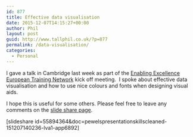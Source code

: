 ```yaml
---
id: 877
title: Effective data visualisation
date: 2015-12-07T14:15:27+00:00
author: Phil
layout: post
guid: http://www.tallphil.co.uk/?p=877
permalink: /data-visualisation/
categories:
  - Personal
---
```

I gave a talk in Cambridge last week as part of the [Enabling Excellence European Training Network](https://eetraining.wordpress.com/) kick off meeting.  I spoke about effective data visualisation and how to use nice colours and fonts when designing visual aids.



I hope this is useful for some others. Please feel free to leave any comments on the [slide share page](http://www.slideshare.net/tallphil/using-visual-aids-effectively).

[slideshare id=55894364&doc=pewelspresentationskillscleaned-151207140236-lva1-app6892]